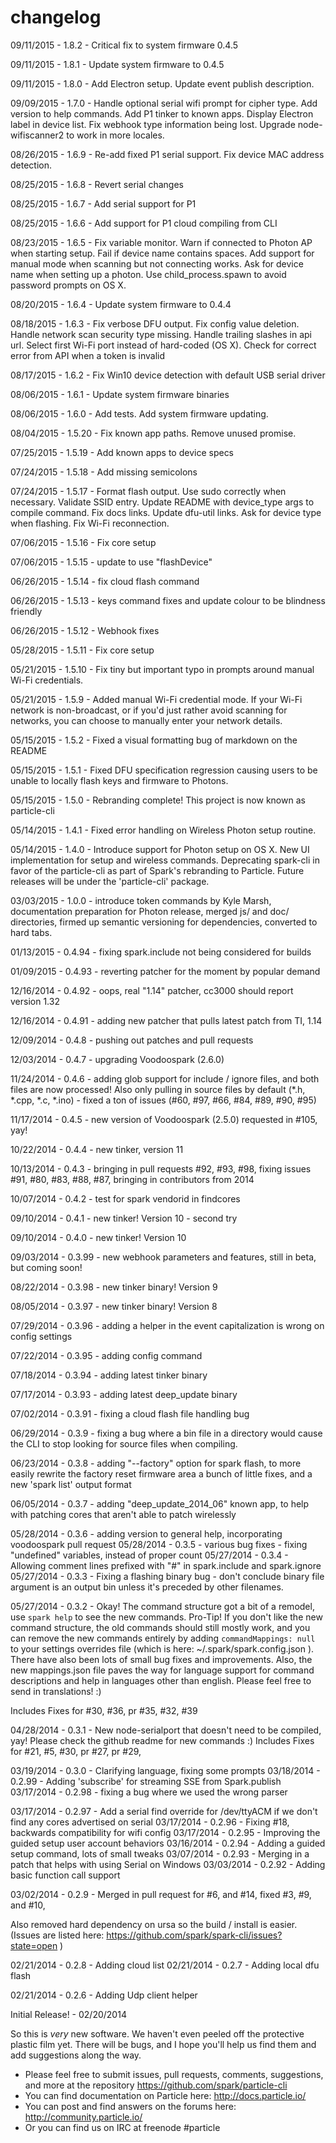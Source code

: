 changelog
=========
09/11/2015 - 1.8.2 - Critical fix to system firmware 0.4.5

09/11/2015 - 1.8.1 - Update system firmware to 0.4.5

09/11/2015 - 1.8.0 - Add Electron setup. Update event publish description.

09/09/2015 - 1.7.0 - Handle optional serial wifi prompt for cipher type. Add version to help commands. Add P1 tinker to known apps. Display Electron label in device list. Fix webhook type information being lost. Upgrade node-wifiscanner2 to work in more locales.

08/26/2015 - 1.6.9 - Re-add fixed P1 serial support. Fix device MAC address detection.

08/25/2015 - 1.6.8 - Revert serial changes

08/25/2015 - 1.6.7 - Add serial support for P1

08/25/2015 - 1.6.6 - Add support for P1 cloud compiling from CLI

08/23/2015 - 1.6.5 - Fix variable monitor. Warn if connected to Photon AP when starting setup. Fail if device name contains spaces. Add support for manual mode when scanning but not connecting works. Ask for device name when setting up a photon. Use child_process.spawn to avoid password prompts on OS X.

08/20/2015 - 1.6.4 - Update system firmware to 0.4.4

08/18/2015 - 1.6.3 - Fix verbose DFU output. Fix config value deletion. Handle network scan security type missing. Handle trailing slashes in api url. Select first Wi-Fi port instead of hard-coded (OS X). Check for correct error from API when a token is invalid

08/17/2015 - 1.6.2 - Fix Win10 device detection with default USB serial driver

08/06/2015 - 1.6.1 - Update system firmware binaries

08/06/2015 - 1.6.0 - Add tests. Add system firmware updating.

08/04/2015 - 1.5.20 - Fix known app paths. Remove unused promise.

07/25/2015 - 1.5.19 - Add known apps to device specs

07/24/2015 - 1.5.18 - Add missing semicolons 

07/24/2015 - 1.5.17 - Format flash output. Use sudo correctly when necessary. Validate SSID entry. Update README with device_type args to compile command. Fix docs links. Update dfu-util links. Ask for device type when flashing. Fix Wi-Fi reconnection.

07/06/2015 - 1.5.16 - Fix core setup

07/06/2015 - 1.5.15 - update to use "flashDevice"

06/26/2015 - 1.5.14 - fix cloud flash command

06/26/2015 - 1.5.13 - keys command fixes and update colour to be blindness friendly

06/26/2015 - 1.5.12 - Webhook fixes

05/28/2015 - 1.5.11 - Fix core setup

05/21/2015 - 1.5.10 - Fix tiny but important typo in prompts around manual Wi-Fi credentials.

05/21/2015 - 1.5.9 - Added manual Wi-Fi credential mode. If your Wi-Fi network is non-broadcast, or if you'd just rather avoid scanning for networks, you can choose to manually enter your network details.

05/15/2015 - 1.5.2 - Fixed a visual formatting bug of markdown on the README

05/15/2015 - 1.5.1 - Fixed DFU specification regression causing users to be unable to locally flash keys and firmware to Photons.

05/15/2015 - 1.5.0 - Rebranding complete! This project is now known as particle-cli

05/14/2015 - 1.4.1 - Fixed error handling on Wireless Photon setup routine.

05/14/2015 - 1.4.0 - Introduce support for Photon setup on OS X. New UI implementation for setup and wireless commands. Deprecating spark-cli in favor of the particle-cli as part of Spark's rebranding to Particle. Future releases will be under the 'particle-cli' package.

03/03/2015 - 1.0.0 - introduce token commands by Kyle Marsh, documentation preparation for Photon release, merged js/ and doc/ directories, firmed up semantic versioning for dependencies, converted to hard tabs.

01/13/2015 - 0.4.94 - fixing spark.include not being considered for builds

01/09/2015 - 0.4.93 - reverting patcher for the moment by popular demand

12/16/2014 - 0.4.92 - oops, real "1.14" patcher, cc3000 should report version 1.32

12/16/2014 - 0.4.91 - adding new patcher that pulls latest patch from TI, 1.14

12/09/2014 - 0.4.8 - pushing out patches and pull requests

12/03/2014 - 0.4.7 - upgrading Voodoospark (2.6.0)

11/24/2014 - 0.4.6 - adding glob support for include / ignore files, and both files are now processed!  Also only pulling in source files by default (*.h, *.cpp, *.c, *.ino) - fixed a ton of issues (#60, #97, #66, #84, #89, #90, #95)

11/17/2014 - 0.4.5 - new version of Voodoospark (2.5.0) requested in #105, yay!

10/22/2014 - 0.4.4 - new tinker, version 11

10/13/2014 - 0.4.3 - bringing in pull requests #92, #93, #98, fixing issues #91, #80, #83, #88, #87, bringing in contributors from 2014

10/07/2014 - 0.4.2  - test for spark vendorid in findcores

09/10/2014 - 0.4.1  - new tinker!  Version 10 - second try

09/10/2014 - 0.4.0  - new tinker!  Version 10

09/03/2014 - 0.3.99 - new webhook parameters and features, still in beta, but coming soon!

08/22/2014 - 0.3.98 - new tinker binary! Version 9

08/05/2014 - 0.3.97 - new tinker binary!  Version 8

07/29/2014 - 0.3.96 - adding a helper in the event capitalization is wrong on config settings

07/22/2014 - 0.3.95 - adding config command

07/18/2014 - 0.3.94 - adding latest tinker binary

07/17/2014 - 0.3.93 - adding latest deep_update binary

07/02/2014 - 0.3.91 - fixing a cloud flash file handling bug

06/29/2014 - 0.3.9 - fixing a bug where a bin file in a directory would cause the CLI to stop looking for source files when compiling.

06/23/2014 - 0.3.8 - adding "--factory" option for spark flash, to more easily rewrite the factory reset firmware area
  a bunch of little fixes, and a new 'spark list' output format

06/05/2014 - 0.3.7 - adding "deep_update_2014_06" known app, to help with patching cores that aren't able to patch wirelessly

05/28/2014 - 0.3.6 - adding version to general help, incorporating voodoospark pull request
05/28/2014 - 0.3.5 - various bug fixes - fixing "undefined" variables, instead of proper count
05/27/2014 - 0.3.4 - Allowing comment lines prefixed with "#" in spark.include and spark.ignore
05/27/2014 - 0.3.3 - Fixing a flashing binary bug - don't conclude binary file argument is an output bin unless it's preceded by other filenames.

05/27/2014 - 0.3.2 - Okay! The command structure got a bit of a remodel, use ```spark help``` to see the new commands.
  Pro-Tip!  If you don't like the new command structure, the old commands should still mostly work, and you
  can remove the new commands entirely by adding ```commandMappings: null``` to your settings overrides file
  (which is here: ~/.spark/spark.config.json ).  There have also been lots of small bug fixes and improvements.
  Also, the new mappings.json file paves the way for language support for command descriptions and help in languages
  other than english.  Please feel free to send in translations! :)

  Includes Fixes for #30, #36, pr #35, #32, #39

04/28/2014 - 0.3.1 - New node-serialport that doesn't need to be compiled, yay!  Please check the github readme for new
  commands :)
  Includes Fixes for #21, #5, #30, pr #27, pr #29,

03/19/2014 - 0.3.0 - Clarifying language, fixing some prompts
03/18/2014 - 0.2.99 - Adding 'subscribe' for streaming SSE from Spark.publish
03/17/2014 - 0.2.98 - fixing a bug where we used the wrong parser

03/17/2014 - 0.2.97 - Add a serial find override for /dev/ttyACM if we don't find any cores advertised on serial
03/17/2014 - 0.2.96 - Fixing #18, backwards compatibility for wifi config
03/17/2014 - 0.2.95 - Improving the guided setup user account behaviors
03/16/2014 - 0.2.94 - Adding a guided setup command, lots of small tweaks
03/07/2014 - 0.2.93 - Merging in a patch that helps with using Serial on Windows
03/03/2014 - 0.2.92 - Adding basic function call support

03/02/2014 - 0.2.9 - Merged in pull request for #6, and #14, fixed #3, #9, and #10,

  Also removed hard dependency on ursa so the build / install is easier.
  (Issues are listed here: https://github.com/spark/spark-cli/issues?state=open )

02/21/2014 - 0.2.8 - Adding cloud list
02/21/2014 - 0.2.7 - Adding local dfu flash

02/21/2014 - 0.2.6 - Adding Udp client helper


Initial Release! - 02/20/2014

  So this is _very_ new software.  We haven't even peeled off the protective plastic film yet.
  There will be bugs, and I hope you'll help us find them and add suggestions along the way.


* Please feel free to submit issues, pull requests, comments, suggestions, and more at the repository https://github.com/spark/particle-cli
* You can find documentation on Particle here: http://docs.particle.io/
* You can post and find answers on the forums here: http://community.particle.io/
* Or you can find us on IRC at freenode #particle
